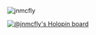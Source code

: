 ![jnmcfly](https://github.com/jnmcfly/jnmcfly/blob/main/summer.png)

[![@jnmcfly's Holopin board](https://holopin.me/jnmcfly)](https://holopin.io/@jnmcfly)
